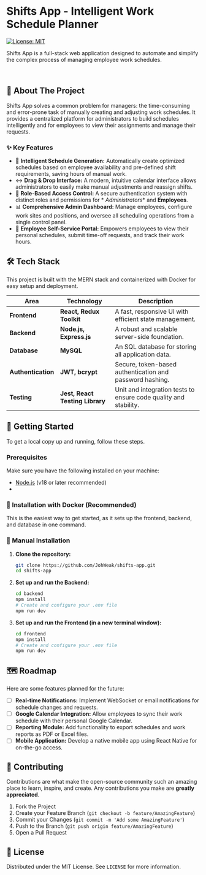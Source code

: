 # Shifts App - Intelligent Work Schedule Planner

[![License: MIT](https://img.shields.io/badge/License-MIT-blue.svg)](https://opensource.org/licenses/MIT)

Shifts App is a full-stack web application designed to automate and simplify the complex process of managing employee
work schedules.

<br>

## 🎯 About The Project

Shifts App solves a common problem for managers: the time-consuming and error-prone task of manually creating and
adjusting work schedules. It provides a centralized platform for administrators to build schedules intelligently and for
employees to view their assignments and manage their requests.

### ✨ Key Features

* 🧠 **Intelligent Schedule Generation:** Automatically create optimized schedules based on employee availability and
  pre-defined shift requirements, saving hours of manual work.
* ↔️ **Drag & Drop Interface:** A modern, intuitive calendar interface allows administrators to easily make manual
  adjustments and reassign shifts.
* 🔐 **Role-Based Access Control:** A secure authentication system with distinct roles and permissions for *
  *Administrators** and **Employees**.
* 📊 **Comprehensive Admin Dashboard:** Manage employees, configure work sites and positions, and oversee all scheduling
  operations from a single control panel.
* 👤 **Employee Self-Service Portal:** Empowers employees to view their personal schedules, submit time-off requests, and
  track their work hours.

## 🛠️ Tech Stack

This project is built with the MERN stack and containerized with Docker for easy setup and deployment.

| Area              | Technology                                   | Description                                                     |
| ----------------- | -------------------------------------------- | --------------------------------------------------------------- |
| **Frontend**      | **React, Redux Toolkit**               | A fast, responsive UI with efficient state management.          |
| **Backend**       | **Node.js, Express.js**                      | A robust and scalable server-side foundation.                   |
| **Database**      | **MySQL**                                    | An SQL database for storing all application data.     |
| **Authentication**| **JWT, bcrypt**                              | Secure, token-based authentication and password hashing.        |
| **Testing**       | **Jest, React Testing Library**              | Unit and integration tests to ensure code quality and stability.|

## 🚀 Getting Started

To get a local copy up and running, follow these steps.

### Prerequisites

Make sure you have the following installed on your machine:

* [Node.js](https://nodejs.org/en/) (v18 or later recommended)
*

### 🐳 Installation with Docker (Recommended)

This is the easiest way to get started, as it sets up the frontend, backend, and database in one command.

### 🔧 Manual Installation

1. **Clone the repository:**
   ```bash
   git clone https://github.com/JohWeak/shifts-app.git
   cd shifts-app
   ```
2. **Set up and run the Backend:**
   ```bash
   cd backend
   npm install
   # Create and configure your .env file
   npm run dev
   ```
3. **Set up and run the Frontend (in a new terminal window):**
   ```bash
   cd frontend
   npm install
   # Create and configure your .env file
   npm run dev
   ```

## 🗺️ Roadmap

Here are some features planned for the future:

- [ ] **Real-time Notifications:** Implement WebSocket or email notifications for schedule changes and requests.
- [ ] **Google Calendar Integration:** Allow employees to sync their work schedule with their personal Google Calendar.
- [ ] **Reporting Module:** Add functionality to export schedules and work reports as PDF or Excel files.
- [ ] **Mobile Application:** Develop a native mobile app using React Native for on-the-go access.

## 🤝 Contributing

Contributions are what make the open-source community such an amazing place to learn, inspire, and create. Any
contributions you make are **greatly appreciated**.

1. Fork the Project
2. Create your Feature Branch (`git checkout -b feature/AmazingFeature`)
3. Commit your Changes (`git commit -m 'Add some AmazingFeature'`)
4. Push to the Branch (`git push origin feature/AmazingFeature`)
5. Open a Pull Request

## 📄 License

Distributed under the MIT License. See `LICENSE` for more information.
